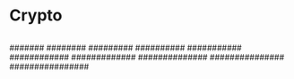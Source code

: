 # Crypto
##
###
####
#####
######
#######
########
#########
##########
###########
############
#############
##############
###############
################
